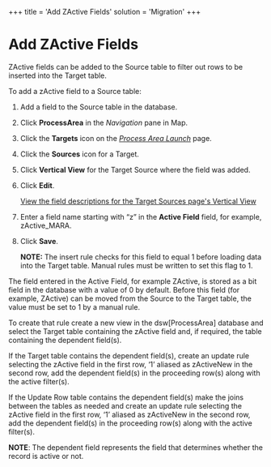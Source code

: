 +++
title = 'Add ZActive Fields'
solution = 'Migration'
+++

# Add ZActive Fields

ZActive fields can be added to the Source table to filter out rows to be
inserted into the Target table.

To add a zActive field to a Source table:

1.  Add a field to the Source table in the database.

2.  Click **ProcessArea** in the *Navigation* pane in Map.

3.  Click the <span style="font-weight: bold;">Targets</span> icon on
    the *[Process Area
    Launch](../Page_Desc/Process_Area_Launch_map)* page.

4.  Click the <span style="font-weight: bold;">Sources</span> icon for a
    Target.

5.  Click **Vertical View** for the Target Source where the field was
    added.

6.  Click **Edit**.
    
    [View the field descriptions for the Target Sources page's Vertical
    View](../Page_Desc/Target_Sources_H_Map)

7.  Enter a field name starting with “z” in the **Active Field** field,
    for example, zActive\_MARA.

8.  Click **Save**.
    
    **NOTE:** The insert rule checks for this field to equal 1 before
    loading data into the Target table. Manual rules must be written to
    set this flag to 1.

The field entered in the Active Field, for example ZActive, is stored as
a bit field in the database with a value of 0 by default. Before this
field (for example, ZActive) can be moved from the Source to the Target
table, the value must be set to 1 by a manual rule.

To create that rule create a new view in the dsw\[ProcessArea\] database
and select the Target table containing the zActive field and, if
required, the table containing the dependent field(s).

If the Target table contains the dependent field(s), create an update
rule selecting the zActive field in the first row, ‘1’ aliased as
zActiveNew in the second row, add the dependent field(s) in the
proceeding row(s) along with the active filter(s).

If the Update Row table contains the dependent field(s) make the joins
between the tables as needed and create an update rule selecting the
zActive field in the first row, ‘1’ aliased as zActiveNew in the second
row, add the dependent field(s) in the proceeding row(s) along with the
active filter(s).

<span style="font-weight: bold;">NOTE</span>: The dependent field
represents the field that determines whether the record is active or
not.
